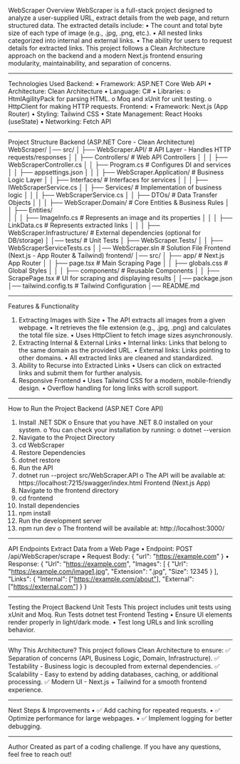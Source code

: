 WebScraper
Overview
WebScraper is a full-stack project designed to analyze a user-supplied URL, extract details from the web page, and return structured data. The extracted details include:
•	The count and total byte size of each type of image (e.g., .jpg, .png, etc.).
•	All nested links categorized into internal and external links.
•	The ability for users to request details for extracted links.
This project follows a Clean Architecture approach on the backend and a modern Next.js frontend ensuring modularity, maintainability, and separation of concerns.
________________________________________
Technologies Used
Backend:
•	Framework: ASP.NET Core Web API
•	Architecture: Clean Architecture
•	Language: C#
•	Libraries: 
o	HtmlAgilityPack for parsing HTML.
o	Moq and xUnit for unit testing.
o	HttpClient for making HTTP requests.
Frontend:
•	Framework: Next.js (App Router)
•	Styling: Tailwind CSS
•	State Management: React Hooks (useState)
•	Networking: Fetch API
________________________________________
Project Structure
Backend (ASP.NET Core - Clean Architecture)
WebScraper/
│── src/
│   ├── WebScraper.API/                # API Layer - Handles HTTP requests/responses
│   │   ├── Controllers/               # Web API Controllers
│   │   │   ├── WebScraperController.cs
│   │   ├── Program.cs                 # Configures DI and services
│   │   ├── appsettings.json
│   │
│   ├── WebScraper.Application/        # Business Logic Layer
│   │   ├── Interfaces/                # Interfaces for services
│   │   │   ├── IWebScraperService.cs
│   │   ├── Services/                  # Implementation of business logic
│   │   │   ├── WebScraperService.cs
│   │   ├── DTOs/                      # Data Transfer Objects
│   │
│   ├── WebScraper.Domain/             # Core Entities & Business Rules
│   │   ├── Entities/                   
│   │   │   ├── ImageInfo.cs            # Represents an image and its properties
│   │   │   ├── LinkData.cs             # Represents extracted links
│   │
│   ├── WebScraper.Infrastructure/     # External dependencies (optional for DB/storage)
│
│── tests/                             # Unit Tests
│   ├── WebScraper.Tests/
│   │   ├── WebScraperServiceTests.cs
│
│── WebScraper.sln                     # Solution File
Frontend (Next.js - App Router & Tailwind)
frontend/
│── src/
│   ├── app/                           # Next.js App Router
│   │   ├── page.tsx                   # Main Scraping Page
│   │   ├── globals.css                 # Global Styles
│   │
│   ├── components/                     # Reusable Components
│   │   ├── ScrapePage.tsx              # UI for scraping and displaying results
│
│── package.json
│── tailwind.config.ts                  # Tailwind Configuration
│── README.md
________________________________________
Features & Functionality
1. Extracting Images with Size
•	The API extracts all images from a given webpage.
•	It retrieves the file extension (e.g., .jpg, .png) and calculates the total file size.
•	Uses HttpClient to fetch image sizes asynchronously.
2. Extracting Internal & External Links
•	Internal links: Links that belong to the same domain as the provided URL.
•	External links: Links pointing to other domains.
•	All extracted links are cleaned and standardized.
3. Ability to Recurse into Extracted Links
•	Users can click on extracted links and submit them for further analysis.
4. Responsive Frontend
•	Uses Tailwind CSS for a modern, mobile-friendly design.
•	Overflow handling for long links with scroll support.
________________________________________
How to Run the Project
Backend (ASP.NET Core API)
1.	Install .NET SDK 
o	Ensure that you have .NET 8.0 installed on your system.
o	You can check your installation by running: 
o	dotnet --version
2.	Navigate to the Project Directory 
3.	cd WebScraper
4.	Restore Dependencies 
5.	dotnet restore
6.	Run the API 
7.	dotnet run --project src/WebScraper.API
o	The API will be available at: https://localhost:7215/swagger/index.html
Frontend (Next.js App)
1.	Navigate to the frontend directory 
2.	cd frontend
3.	Install dependencies 
4.	npm install
5.	Run the development server 
6.	npm run dev
o	The frontend will be available at: http://localhost:3000/
________________________________________
API Endpoints
Extract Data from a Web Page
•	Endpoint: POST /api/WebScraper/scrape
•	Request Body:
{
  "url": "https://example.com"
}
•	Response:
{
  "Url": "https://example.com",
  "Images": [
    { "Url": "https://example.com/image1.jpg", "Extension": ".jpg", "Size": 12345 }
  ],
  "Links": {
    "Internal": ["https://example.com/about"],
    "External": ["https://external.com"]
  }
}
________________________________________
Testing the Project
Backend Unit Tests
This project includes unit tests using xUnit and Moq.
Run Tests
 dotnet test
Frontend Testing
•	Ensure UI elements render properly in light/dark mode.
•	Test long URLs and link scrolling behavior.
________________________________________
Why This Architecture?
This project follows Clean Architecture to ensure: ✅ Separation of concerns (API, Business Logic, Domain, Infrastructure).
✅ Testability - Business logic is decoupled from external dependencies.
✅ Scalability - Easy to extend by adding databases, caching, or additional processing.
✅ Modern UI - Next.js + Tailwind for a smooth frontend experience.
________________________________________
Next Steps & Improvements
•	✅ Add caching for repeated requests.
•	✅ Optimize performance for large webpages.
•	✅ Implement logging for better debugging.
________________________________________
Author
Created as part of a coding challenge. If you have any questions, feel free to reach out!

